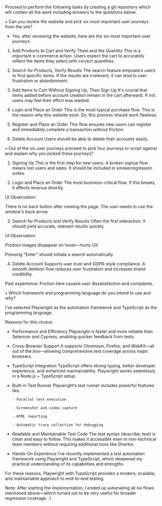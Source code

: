 Proceed to perform the following tasks by creating a git repository which will contain all the work including answers
to the questions below.

• Can you review the website and pick six most important user journeys from the site?

- Yes, after reviewing the website, here are the six most important user journeys:

1. Add Products to Cart and Verify Them and the Quantity
This is a important e-commerce action. Users expect the cart to accurately reflect the items they select,with correct quantities.

2. Search for Products, Verify Results
The search feature empowers users to find specific items. If the results are irrelevant, it can lead to user frustration or abandonment.

3. Add Items to Cart Without Signing Up, Then Sign Up
It's crucial that items added before account creation remain in the cart afterward. If not, users may feel their effort was wasted.

4. Login and Place an Order
This is the most typical purchase flow. This is the reason why this website exist. So, this process should work flawless.

5. Register and Place an Order
This flow ensures new users can register and immediately complete a transaction without friction.

6. Delete Account
Users should be able to delete their accounts easily. 


• Out of the six user journeys proceed to pick four journeys to script against and explain why you picked these
journeys?

1. Signing Up
This is the first step for new users. A broken signup flow means lost users and sales. It should be included in smoke/regression suites.

2. Login and Place an Order
The most business-critical flow. If this breaks, it affects revenue directly.

UI Observation:

There is no back button after viewing the page. The user needs to use the window's back arrow.

3. Search for Products and Verify Results
Often the first interaction. It should yield accurate, relevant results quickly.

UI Observation:

Product images disappear on hover—hurts UX.

Pressing "Enter" should initiate a search automatically.

4. Delete Account
Supports user trust and GDPR-style compliance. A smooth deletion flow reduces user frustration and increases brand credibility.

Past experience: Friction here caused user dissatisfaction and complaints.


• Which framework and programming language do you intend to use and why?

I’ve selected Playwright as the automation framework and TypeScript as the programming language.

Reasons for this choice:
- Performance and Efficiency
Playwright is faster and more reliable than Selenium and Cypress, enabling quicker feedback from tests.

- Cross-Browser Support
It supports Chromium, Firefox, and WebKit—all out of the box—allowing comprehensive test coverage across major browsers.

- TypeScript Integration
TypeScript offers strong typing, better developer experience, and enhanced maintainability. Playwright works seamlessly in a Node.js + TypeScript setup.

- Built-in Test Runner
Playwright’s test runner includes powerful features like:

      - Parallel test execution

      - Screenshot and video capture

      - HTML reporting

      - Automatic trace collection for debugging

- Readable and Maintainable Test Code
The test syntax (describe, test) is clean and easy to follow. This makes it accessible even to non-technical team members without requiring additional tools like Gherkin.

- Hands-On Experience
I’ve recently implemented a test automation framework using Playwright and TypeScript, which deepened my practical understanding of its capabilities and strengths.

For these reasons, Playwright with TypeScript provides a modern, scalable, and maintainable approach to end-to-end testing.


Note: After starting the implementation, I ended up automating all six flows mentioned above—which turned out to be very useful for broader regression coverage. :)
